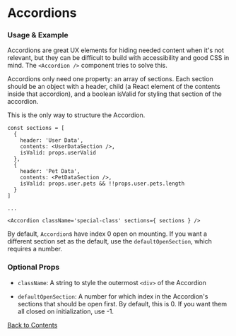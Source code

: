 # Accordions

### Usage & Example
Accordions are great UX elements for hiding needed content when it's not relevant, but they can be difficult to build with accessibility and good CSS in mind. The `<Accordion />` component tries to solve this.

Accordions only need one property: an array of sections. Each section should be an object with a header, child (a React element of the contents inside that accordion), and a boolean isValid for styling that section of the accordion.

This is the only way to structure the Accordion.

```
const sections = [
  {
    header: 'User Data',
    contents: <UserDataSection />,
    isValid: props.userValid
  },
  {
    header: 'Pet Data',
    contents: <PetDataSection />,
    isValid: props.user.pets && !!props.user.pets.length
  }
]

...

<Accordion className='special-class' sections={ sections } />
```

By default, `Accordion`s have index 0 open on mounting. If you want a different section set as the default, use the `defaultOpenSection`, which requires a number.

### Optional Props
- `className`:
    A string to style the outermost `<div>` of the Accordion

- `defaultOpenSection`:
    A number for which index in the Accordion's sections that should be open first. By default, this is 0. If you want them all closed on initialization, use -1.


[Back to Contents](https://github.com/vineyard-bloom/bloom-starter#contents)
